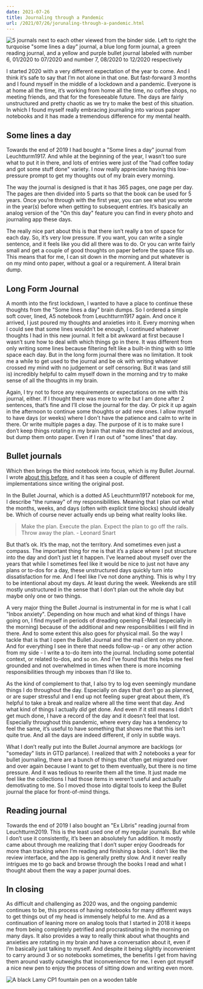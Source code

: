 ```yaml
---
date: 2021-07-26
title: Journaling through a Pandemic
url: /2021/07/26/jorunaling-through-a-pandemic.html
---
```


![5 journals next to each other viewed from the binder side. Left to right the turquoise "some lines a day" journal, a blue long form journal, a green reading journal, and a yellow and purple bullet journal labeled with number 6, 01/2020 to 07/2020 and number 7, 08/2020 to 12/2020 respectively ](/images/journaling-through-a-pandemic/journal-overview.jpeg "Overview of my paper journals") 

I started 2020 with a very different expectation of the year to come. And I think it’s safe to say that I’m not alone in that one. But fast-forward 3 months and I found myself in the middle of a lockdown and a pandemic. Everyone is at home all the time, it’s working from home all the time, no coffee shops, no meeting friends, and that for the foreseeable future. The days are fairly unstructured and pretty chaotic as we try to make the best of this situation. In which I found myself really embracing journaling into various paper notebooks and it has made a tremendous difference for my mental health.

## Some lines a day

Towards the end of 2019 I had bought a "Some lines a day" journal from Leuchtturm1917. And while at the beginning of the year, I wasn’t too sure what to put it in there, and lots of entries were just of the "had coffee today and got some stuff done" variety. I now really appreciate having this low-pressure prompt to get my thoughts out of my brain every morning.

The way the journal is designed is that it has 365 pages, one page per day. The pages are then divided into 5 parts so that the book can be used for 5 years. Once you’re through with the first year, you can see what you wrote in the year(s) before when getting to subsequent entries. It’s basically an analog version of the "On this day" feature you can find in every photo and journaling app these days.

The really nice part about this is that there isn’t really a ton of space for each day. So, it’s very low pressure. If you want, you can write a single sentence, and it feels like you did all there was to do. Or you can write fairly small and get a couple of good thoughts on paper before the space fills up. This means that for me, I can sit down in the morning and put whatever is on my mind onto paper, without a goal or a requirement. A literal brain dump.

## Long Form Journal

A month into the first lockdown, I wanted to have a place to continue these thoughts from the "Some lines a day" brain dumps. So I ordered a simple soft cover, lined, A5 notebook from Leuchtturm1917 again. And once it arrived, I just poured my thoughts and anxieties into it. Every morning when I could see that some lines wouldn’t be enough, I continued whatever thoughts I had in this new journal. It felt a bit awkward at first because I wasn’t sure how to deal with which things go in there. It was different from only writing some lines because filtering felt like a built-in thing with so little space each day. But in the long form journal there was no limitation. It took me a while to get used to the journal and be ok with writing whatever crossed my mind with no judgement or self censoring. But it was (and still is) incredibly helpful to calm myself down in the morning and try to make sense of all the thoughts in my brain.

Again, I try not to force any requirements or expectations on me with this journal, either. If I thought there was more to write but I am done after 2 sentences, that’s fine and I’ll close the journal for the day. Or pick it up again in the afternoon to continue some thoughts or add new ones. I allow myself to have days (or weeks) where I don't have the patience and calm to write in there. Or write multiple pages a day. The purpose of it is to make sure I don’t keep things rotating in my brain that make me distracted and anxious, but dump them onto paper. Even if I ran out of "some lines" that day.

## Bullet journals

Which then brings the third notebook into focus, which is my Bullet Journal. I wrote [about this before](https://unwiredcouch.com/2019/07/05/pen-and-paper.html "Pen & Paper on unwiredcouch.com "), and it has seen a couple of different implementations since writing the original post.

In the Bullet Journal, which is a dotted A5 Leuchtturm1917 notebook for me, I describe "the runway" of my responsibilities. Meaning that I plan out what the months, weeks, and days (often with explicit time blocks) should ideally be. Which of course never actually ends up being what reality looks like.

> Make the plan. Execute the plan. Expect the plan to go off the rails. Throw away the plan. - Leonard Snart 

But that’s ok. It’s the map, not the territory. And sometimes even just a compass. The important thing for me is that it’s a place where I put structure into the day and don’t just let it happen. I’ve learned about myself over the years that while I sometimes feel like it would be nice to just not have any plans or to-dos for a day, these unstructured days quickly turn into dissatisfaction for me. And I feel like I’ve not done anything. This is why I try to be intentional about my days. At least during the week. Weekends are still mostly unstructured in the sense that I don’t plan out the whole day but maybe only one or two things.

A very major thing the Bullet Journal is instrumental in for me is what I call "Inbox anxiety". Depending on how much and what kind of things I have going on, I find myself in periods of dreading opening E-Mail (especially in the morning) because of the additional and new responsibilities I will find in there. And to some extent this also goes for physical mail. So the way I tackle that is that I open the Bullet Journal and the mail client on my phone. And for everything I see in there that needs follow-up - or any other action from my side - I write a to-do item into the journal. Including some potential context, or related to-dos, and so on. And I’ve found that this helps me feel grounded and not overwhelmed in times when there is more incoming responsibilities through my inboxes than I’d like to.

As the kind of complement to that, I also try to log even seemingly mundane things I do throughout the day. Especially on days that don’t go as planned, or are super stressful and I end up not feeling super great about them, it’s helpful to take a break and realize where all the time went that day. And what kind of things I actually _did_ get done. And even if it still means I didn’t get much done, I have a record of the day and it doesn’t feel that lost. Especially throughout this pandemic, where every day has a tendency to feel the same, it’s useful to have something that shows me that this isn’t quite true. And all the days are indeed different, if only in subtle ways. 

What I don’t really put into the Bullet Journal anymore are backlogs (or "someday" lists in GTD parlance). I realized that with 2 notebooks a year for bullet journaling, there are a bunch of things that often get migrated over and over again because I want to get to them eventually, but there is no time pressure. And it was tedious to rewrite them all the time. It just made me feel like the collections I had those items in weren’t useful and actually demotivating to me. So I moved those into digital tools to keep the Bullet journal the place for front-of-mind things. 

## Reading journal
Towards the end of 2019 I also bought an "Ex Libris" reading journal from Leuchtturm2019. This is the least used one of my regular journals. But while I don’t use it consistently, it’s been an absolutely fun addition. It mostly came about through me realizing that I don’t super enjoy Goodreads for more than tracking _when_ I’m reading and finishing a book. I don’t like the review interface, and the app is generally pretty slow. And it never really intrigues me to go back and browse through the books I read and what I thought about them the way a paper journal does.

## In closing

As difficult and challenging as 2020 was, and the ongoing pandemic continues to be, this process of having notebooks for many different ways to get things out of my head is immensely helpful to me. And as a continuation of leaning more on analog tools that I started in 2018 it keeps me from being completely petrified and procrastinating in the morning on many days. It also provides a way to really think about what thoughts and anxieties are rotating in my brain and have a conversation about it, even if I’m basically just talking to myself. And despite it being slightly inconvenient to carry around 3 or so notebooks sometimes, the benefits I get from having them around vastly outweighs that inconvenience for me. I even got myself a nice new pen to enjoy the process of sitting down and writing even more.

![A black Lamy CP1 fountain pen on a wooden table](/images/journaling-through-a-pandemic/lamy-cp1.jpeg "Lamy CP1 fountain pen")